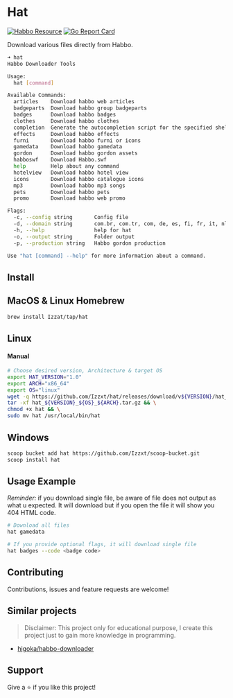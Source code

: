 # Hat
[![Habbo Resource](https://github.com/Izzxt/hat/actions/workflows/main.yml/badge.svg?event=workflow_dispatch)](https://github.com/Izzxt/hat/actions/workflows/main.yml)
[![Go Report Card](https://goreportcard.com/badge/github.com/Izzxt/hat)](https://goreportcard.com/report/github.com/Izzxt/hat)

Download various files directly from Habbo.

```sh
➜ hat
Habbo Downloader Tools

Usage:
  hat [command]

Available Commands:
  articles    Download habbo web articles
  badgeparts  Download habbo group badgeparts
  badges      Download habbo badges
  clothes     Download habbo clothes
  completion  Generate the autocompletion script for the specified shell
  effects     Download habbo effects
  furni       Download habbo furni or icons
  gamedata    Download habbo gamedata
  gordon      Download habbo gordon assets
  habboswf    Download Habbo.swf
  help        Help about any command
  hotelview   Download habbo hotel view
  icons       Download habbo catalogue icons
  mp3         Download habbo mp3 songs
  pets        Download habbo pets
  promo       Download habbo web promo

Flags:
  -c, --config string       Config file
  -d, --domain string       com.br, com.tr, com, de, es, fi, fr, it, nl (default "com")
  -h, --help                help for hat
  -o, --output string       Folder output
  -p, --production string   Habbo gordon production

Use "hat [command] --help" for more information about a command.
```

## Install

## MacOS & Linux Homebrew
```sh
brew install Izzat/tap/hat
```

## Linux

#### Manual
```sh
# Choose desired version, Architecture & target OS
export HAT_VERSION="1.0"
export ARCH="x86_64"
export OS="linux"
wget -q https://github.com/Izzxt/hat/releases/download/v${VERSION}/hat_${VERSION}_${OS}_${ARCH}.tar.gz && \
tar -xf hat_${VERSION}_${OS}_${ARCH}.tar.gz && \
chmod +x hat && \
sudo mv hat /usr/local/bin/hat
```

## Windows
```sh
scoop bucket add hat https://github.com/Izzxt/scoop-bucket.git
scoop install hat
```

## Usage Example
*Reminder:* if you download single file, be aware of file does not output as what u expected. It will download but if you open the file it will show you 404 HTML code.
```sh
# Download all files
hat gamedata

# If you provide optional flags, it will download single file
hat badges --code <badge code>
```

## Contributing
Contributions, issues and feature requests are welcome!

## Similar projects
> Disclaimer: This project only for educational purpose, I create this project just to gain more knowledge in programming.

  - [higoka/habbo-downloader](https://github.com/higoka/habbo-downloader)

## Support
Give a ⭐ if you like this project!
